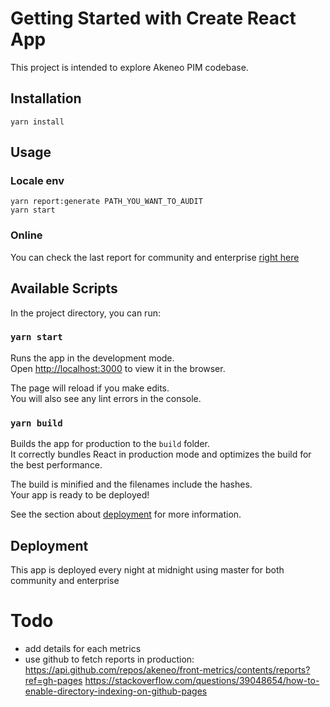 # Getting Started with Create React App

This project is intended to explore Akeneo PIM codebase.

## Installation

    yarn install

## Usage

### Locale env

    yarn report:generate PATH_YOU_WANT_TO_AUDIT
    yarn start

### Online

You can check the last report for community and enterprise [right here](https://akeneo.github.io/front-metrics/#/)

## Available Scripts

In the project directory, you can run:

### `yarn start`

Runs the app in the development mode.\
Open [http://localhost:3000](http://localhost:3000) to view it in the browser.

The page will reload if you make edits.\
You will also see any lint errors in the console.

### `yarn build`

Builds the app for production to the `build` folder.\
It correctly bundles React in production mode and optimizes the build for the best performance.

The build is minified and the filenames include the hashes.\
Your app is ready to be deployed!

See the section about [deployment](https://facebook.github.io/create-react-app/docs/deployment) for more information.

## Deployment

This app is deployed every night at midnight using master for both community and enterprise

# Todo

- add details for each metrics
- use github to fetch reports in production: https://api.github.com/repos/akeneo/front-metrics/contents/reports?ref=gh-pages https://stackoverflow.com/questions/39048654/how-to-enable-directory-indexing-on-github-pages
